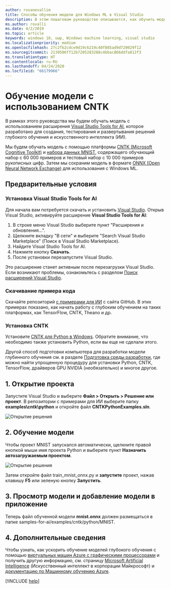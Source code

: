 ```yaml
---
author: rosanevallim
title: Способы обучения модели для Windows ML в Visual Studio
description: В этом пошаговом руководстве описывается, как обучить модель для Windows ML с помощью Visual Studio Tools for AI.
ms.author: rovalli
ms.date: 4/2/2019
ms.topic: article
keywords: windows 10, uwp, Windows machine learning, visual studio
ms.localizationpriority: medium
ms.openlocfilehash: 27c2fb2cdce9d19c6219c40f885ad9d720029f12
ms.sourcegitcommit: 2139506ff12b7205283288c4bbac866ddfa812f3
ms.translationtype: HT
ms.contentlocale: ru-RU
ms.lasthandoff: 04/24/2020
ms.locfileid: "66179966"
---
```

# <a name="train-a-model-with-cntk"></a>Обучение модели с использованием CNTK

В рамках этого руководства мы будем обучать модель с использованием расширения [Visual Studio Tools for AI](http://aka.ms/vstoolsforai), которое разработано для создания, тестирования и развертывания решений глубокого обучения и искусственного интеллекта (ИИ). <!--for the MNIST sample app in [Get Started (UWP)](get-started-uwp.md)-->

Мы будем обучать модель с помощью платформы [CNTK (Microsoft Cognitive Toolkit)](http://www.microsoft.com/en-us/cognitive-toolkit) и [набора данных MNIST](http://yann.lecun.com/exdb/mnist/), содержащего обучающий набор с 60 000 примеров и тестовый набор с 10 000 примеров рукописных цифр. Затем мы сохраним модель в формате [ONNX (Open Neural Network Exchange)](https://onnx.ai/) для использования с Windows ML.

## <a name="prerequisites"></a>Предварительные условия
### <a name="install-visual-studio-tools-for-ai"></a>Установка Visual Studio Tools for AI
Для начала вам потребуется скачать и установить [Visual Studio](https://www.visualstudio.com/downloads/). Открыв Visual Studio, активируйте расширение **Visual Studio Tools for AI**:

1. В строке меню Visual Studio выберите пункт "Расширения и обновления...".
2. Щелкните вкладку "В сети" и выберите "Search Visual Studio Marketplace" (Поиск в Visual Studio Marketplace).
3. Найдите Visual Studio Tools for AI. 
3. Нажмите кнопку **Скачать**. 
4. После установки перезапустите Visual Studio. 

Это расширение станет активным после перезагрузки Visual Studio. Если возникают проблемы, ознакомьтесь с разделом [Поиск расширений Visual Studio](hhttps://docs.microsoft.com/visualstudio/ide/finding-and-using-visual-studio-extensions).

### <a name="download-sample-code"></a>Скачивание примера кода
Скачайте репозиторий [с примерами для ИИ](https://github.com/Microsoft/samples-for-ai) с сайта GitHub. В этих примерах показано, как начать работу с глубоким обучением на таких платформах, как TensorFlow, CNTK, Theano и др.

### <a name="install-cntk"></a>Установка CNTK
Установите [CNTK для Python в Windows](https://docs.microsoft.com/en-us/cognitive-toolkit/setup-windows-python?tabs=cntkpy24). Обратите внимание, что необходимо также установить Python, если вы еще не сделали этого.

Другой способ подготовки компьютера для разработки модели глубинного обучения см. в разделе [Подготовка среды разработки](https://github.com/Microsoft/samples-for-ai/blob/master/README.md), где можно найти упрощенную процедуру для установки Python, CNTK, TensorFlow, драйверов GPU NVIDIA (необязательно) и многое другое.

## <a name="1-open-project"></a>1. Открытие проекта

Запустите Visual Studio и выберите **Файл > Открыть > Решение или проект**. В репозитории с примерами для ИИ выберите папку **examples\cntk\python** и откройте файл **CNTKPythonExamples.sln**.

![Открытие решения](../images/open-solution.png)

## <a name="2-train-the-model"></a>2. Обучение модели

Чтобы проект MNIST запускался автоматически, щелкните правой кнопкой мыши имя проекта Python и выберите пункт **Назначить автозагружаемым проектом**.

![Открытие решения](../images/mnist-startup.png)

Затем откройте файл train_mnist_onnx.py и **запустите** проект, нажав клавишу **F5** или зеленую кнопку **Запустить**.

## <a name="3-view-the-model-and-add-it-to-your-app"></a>3. Просмотр модели и добавление модели в приложение

Теперь файл обученной модели **mnist.onnx** должен размещаться в папке samples-for-ai/examples/cntk/python/MNIST. <!--You can use this trained **mnist.onnx** model file to build the MNIST sample app in [Get Started (UWP)](get-started-uwp.md)!-->

## <a name="4-learn-more"></a>4. Дополнительные сведения
Чтобы узнать, как ускорить обучение моделей глубокого обучения с помощью [виртуальных машин Azure с графическими процессорами](https://docs.microsoft.com/en-us/visualstudio/ai/tensorflow-vm) и получить другую информацию, см. страницу [Microsoft Artificial Intelligence](https://www.microsoft.com/ai) (Искусственный интеллект в корпорации Майкрософт) и [документацию по Машинному обучению Azure](https://docs.microsoft.com/en-us/azure/machine-learning/#other-microsoft-machine-learning-technologies).

[!INCLUDE [help](../includes/get-help.md)]
